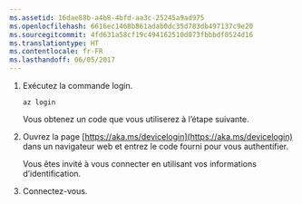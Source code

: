 ```yaml
---
ms.assetid: 16dae88b-a4b8-4bfd-aa3c-25245a9ad975
ms.openlocfilehash: 6616ec1468b861adab0dc35d783db497137c9e20
ms.sourcegitcommit: 4fd631a58cf19c494162510d073fbbbdf0524d16
ms.translationtype: HT
ms.contentlocale: fr-FR
ms.lasthandoff: 06/05/2017
---
```

1. Exécutez la commande login.

    ```azurecli-interactive
    az login
    ```

   Vous obtenez un code que vous utiliserez à l’étape suivante. 

1. Ouvrez la page [https://aka.ms/devicelogin](https://aka.ms/devicelogin)
    dans un navigateur web et entrez le code fourni pour vous authentifier.

    Vous êtes invité à vous connecter en utilisant vos informations d’identification.

1. Connectez-vous.
 
